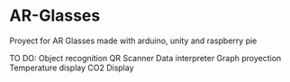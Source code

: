 # AR-Glasses
Proyect for AR Glasses made with arduino, unity and raspberry pie

TO DO:
Object recognition
QR Scanner 
Data interpreter
Graph proyection
Temperature display
CO2 Display
